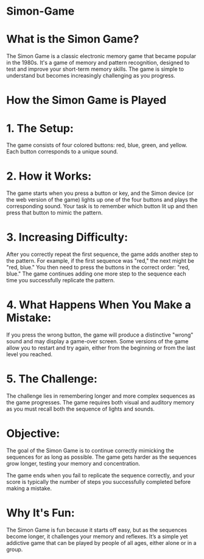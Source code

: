 # Simon-Game
# What is the Simon Game?
The Simon Game is a classic electronic memory game that became popular in the 1980s. It's a game of memory and pattern recognition, designed to test and improve your short-term memory skills. The game is simple to understand but becomes increasingly challenging as you progress.

# How the Simon Game is Played
# 1. The Setup:

The game consists of four colored buttons: red, blue, green, and yellow.
Each button corresponds to a unique sound.
# 2. How it Works:

The game starts when you press a button or key, and the Simon device (or the web version of the game) lights up one of the four buttons and plays the corresponding sound.
Your task is to remember which button lit up and then press that button to mimic the pattern.
# 3. Increasing Difficulty:

After you correctly repeat the first sequence, the game adds another step to the pattern. For example, if the first sequence was "red," the next might be "red, blue."
You then need to press the buttons in the correct order: "red, blue."
The game continues adding one more step to the sequence each time you successfully replicate the pattern.
# 4. What Happens When You Make a Mistake:

If you press the wrong button, the game will produce a distinctive "wrong" sound and may display a game-over screen.
Some versions of the game allow you to restart and try again, either from the beginning or from the last level you reached.
# 5. The Challenge:

The challenge lies in remembering longer and more complex sequences as the game progresses.
The game requires both visual and auditory memory as you must recall both the sequence of lights and sounds.
# Objective:
The goal of the Simon Game is to continue correctly mimicking the sequences for as long as possible. The game gets harder as the sequences grow longer, testing your memory and concentration.

The game ends when you fail to replicate the sequence correctly, and your score is typically the number of steps you successfully completed before making a mistake.

# Why It's Fun:
The Simon Game is fun because it starts off easy, but as the sequences become longer, it challenges your memory and reflexes. It’s a simple yet addictive game that can be played by people of all ages, either alone or in a group.









